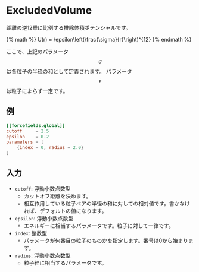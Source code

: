 # ExcludedVolume

距離の逆12乗に比例する排除体積ポテンシャルです。

{% math %}
U(r) = \epsilon\left(\frac{\sigma}{r}\right)^{12}
{% endmath %}

ここで、上記のパラメータ$$\sigma$$は各粒子の半径の和として定義されます。
パラメータ$$\epsilon$$は粒子によらず一定です。

## 例

```toml
[[forcefields.global]]
cutoff     = 2.5
epsilon    = 0.2
parameters = [
    {index = 0, radius = 2.0}
]
```

## 入力

- `cutoff`: 浮動小数点数型
  - カットオフ距離を決めます。
  - 相互作用している粒子ペアの半径の和に対しての相対値です。書かなければ、デフォルトの値になります。
- `epsilon`: 浮動小数点数型
  - エネルギーに相当するパラメータです。粒子に対して一律です。
- `index`: 整数型
  - パラメータが何番目の粒子のものかを指定します。番号は0から始まります。
- `radius`: 浮動小数点数型
  - 粒子径に相当するパラメータです。


